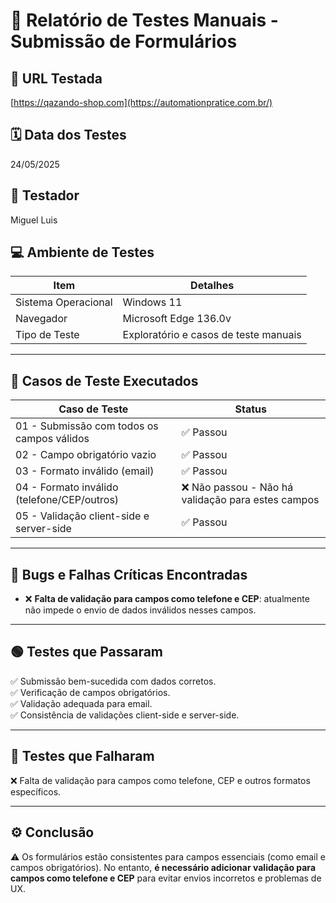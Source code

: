 # 📝 Relatório de Testes Manuais - Submissão de Formulários

## 🔗 URL Testada
[https://qazando-shop.com](https://automationpratice.com.br/)

## 🗓️ Data dos Testes
24/05/2025

## 👤 Testador
Miguel Luis

## 💻 Ambiente de Testes

| Item                | Detalhes                                 |
|----------------------|------------------------------------------|
| Sistema Operacional  | Windows 11                               |
| Navegador            | Microsoft Edge 136.0v                    |
| Tipo de Teste        | Exploratório e casos de teste manuais    |

---

## 📌 Casos de Teste Executados

| Caso de Teste                                                       | Status                                              |
|----------------------------------------------------------------------|-----------------------------------------------------|
| 01 - Submissão com todos os campos válidos                           | ✅ Passou                                            |
| 02 - Campo obrigatório vazio                                         | ✅ Passou                                            |
| 03 - Formato inválido (email)                                        | ✅ Passou                                            |
| 04 - Formato inválido (telefone/CEP/outros)                          | ❌ Não passou - Não há validação para estes campos  |
| 05 - Validação client-side e server-side                             | ✅ Passou                                            |

---

## 🚨 Bugs e Falhas Críticas Encontradas

- ❌ **Falta de validação para campos como telefone e CEP**: atualmente não impede o envio de dados inválidos nesses campos.

---

## 🟢 Testes que Passaram

✅ Submissão bem-sucedida com dados corretos.  
✅ Verificação de campos obrigatórios.  
✅ Validação adequada para email.  
✅ Consistência de validações client-side e server-side.

---

## 🔴 Testes que Falharam

❌ Falta de validação para campos como telefone, CEP e outros formatos específicos.

---

## ⚙️ Conclusão

⚠️ Os formulários estão consistentes para campos essenciais (como email e campos obrigatórios). No entanto, **é necessário adicionar validação para campos como telefone e CEP** para evitar envios incorretos e problemas de UX.

